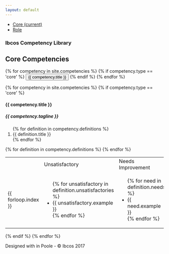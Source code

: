 ```yaml
---
layout: default
---
```

<div class="container">
  <div class="header clearfix">
    <nav>
      <ul class="nav nav-pills float-right">
        <li class="nav-item">
          <a class="nav-link active" href="#">Core <span class="sr-only">(current)</span></a>
        </li>
        <li class="nav-item">
          <a class="nav-link" href="#">Role</a>
        </li>
      </ul>
    </nav>
    <h3 class="text-muted">Ibcos Competency Library</h3>
  </div>

  <div class="row">
    <div class="col-lg">
      <h2>Core Competencies</h2>
      <div class="btn-group" role="group" aria-label="Core Competencies">
      {% for competency in site.competencies %}
      {% if competency.type == 'core' %}
        <button type="button" class="btn btn-secondary">{{ competency.title }}</button>
      {% endif %}
      {% endfor %}
      </div>
    </div>
  </div>

  {% for competency in site.competencies %}
  {% if competency.type == 'core' %}
  <div class="row">
    <div class="col-lg">
      <h4>{{ competency.title }}</h4>
      <h5><span class="badge badge-default">{{ competency.tagline }}</span></h5>
      <ol>
      {% for definition in competency.definitions %}
        <li>{{ definition.title }}</li>
      {% endfor %}
      </ol>
      <table class="table">
        <tr>
          <td>&nbsp;</td>
          <td>Unsatisfactory</td>
          <td>Needs Improvement</td>
          <td>Meets Expectations</td>
          <td>Exceeds Expectations</td>
          <td>Exceptional</td>
        </tr>
        {% for definition in competency.definitions %}
        <tr>
          <td>{{ forloop.index }}</td>
          <td>
            <ul>
            {% for unsatisfactory in definition.unsatisfactories %}
              <li>{{ unsatisfactory.example }}</li>
            {% endfor %}
            </ul>
          </td>
          <td>
            <ul>
            {% for need in definition.needs %}
              <li>{{ need.example }}</li>
            {% endfor %}
            </ul>
          </td>
          <td>
            <ul>
            {% for meet in definition.meets %}
              <li>{{ meet.example }}</li>
            {% endfor %}
            </ul>
          </td>
          <td>
            <ul>
            {% for exceed in definition.exceeds %}
              <li>{{ exceed.example }}</li>
            {% endfor %}
            </ul>
          </td>
          <td>
            <ul>
            {% for exceptional in definition.exceptionals %}
              <li>{{ exceptional.example }}</li>
            {% endfor %}
            </ul>
          </td>
        </tr>
        {% endfor %}
      </table>
    </div>
  </div>
  {% endif %}
  {% endfor %}

  <footer class="footer">
    <p>Designed with <i class="fa fa-heart" aria-hidden="true"></i> in Poole - &copy; Ibcos 2017</p>
  </footer>

</div>